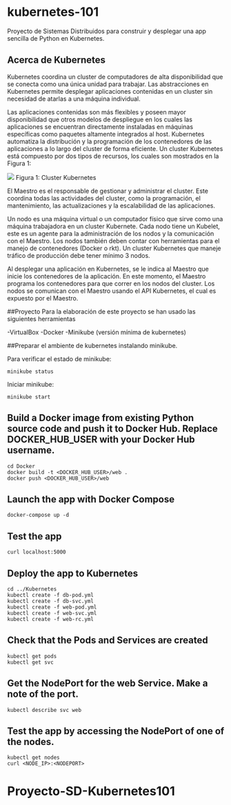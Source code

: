 # kubernetes-101
Proyecto de Sistemas Distribuidos para construir y desplegar una app sencilla de Python en Kubernetes. 

## Acerca de Kubernetes

Kubernetes coordina un cluster de computadores de alta disponibilidad que se conecta como una única unidad para trabajar. Las abstracciones en Kubernetes permite desplegar aplicaciones contenidas en un cluster sin necesidad de atarlas a una máquina individual.

Las aplicaciones contenidas son más flexibles y poseen mayor disponibilidad que otros modelos de despliegue en los cuales las aplicaciones se encuentran directamente instaladas en máquinas específicas como paquetes altamente integrados al host.
Kubernetes automatiza la distribución y la programación de los contenedores de las aplicaciones a lo largo del cluster de forma eficiente. Un cluster Kubernetes está compuesto por dos tipos de recursos, los cuales son mostrados en la Figura 1:

<img src="https://d33wubrfki0l68.cloudfront.net/99d9808dcbf2880a996ed50d308a186b5900cec9/40b94/docs/tutorials/kubernetes-basics/public/images/module_01_cluster.svg">
Figura 1: Cluster Kubernetes

El Maestro es el responsable de gestionar y administrar el cluster. Este coordina todas las actividades del cluster, como la programación, el mantenimiento, las actualizaciones y la escalabilidad de las aplicaciones.

Un nodo es una máquina virtual o un computador físico que sirve como una máquina trabajadora en un cluster Kubernete. Cada nodo tiene un Kubelet, este es un agente para la administración de los nodos y la comunicación con el Maestro. Los nodos también deben contar con herramientas para el manejo de contenedores (Docker o rkt). Un cluster Kubernetes que maneje tráfico de producción debe tener mínimo 3 nodos.

Al desplegar una aplicación  en Kubernetes, se le indica al Maestro que inicie los contenedores de la aplicación. En este momento, el Maestro programa los contenedores para que correr en los nodos del cluster. Los nodos se comunican con el Maestro usando el API Kubernetes, el cual es expuesto por el Maestro.

##Proyecto
Para la elaboración de este proyecto se han usado las siguientes herramientas

-VirtualBox
-Docker
-Minikube (versión mínima de kubernetes)

##Preparar el ambiente de kubernetes instalando minikube.
 
Para verificar el estado de minikube:

```
minikube status
```

Iniciar minikube: 

```
minikube start
```


## Build a Docker image from existing Python source code and push it to Docker Hub. Replace DOCKER_HUB_USER with your Docker Hub username.
```
cd Docker
docker build -t <DOCKER_HUB_USER>/web .
docker push <DOCKER_HUB_USER>/web
```

## Launch the app with Docker Compose
```
docker-compose up -d 
```

## Test the app
```
curl localhost:5000
```

## Deploy the app to Kubernetes
```
cd ../Kubernetes
kubectl create -f db-pod.yml
kubectl create -f db-svc.yml
kubectl create -f web-pod.yml
kubectl create -f web-svc.yml
kubectl create -f web-rc.yml
```

## Check that the Pods and Services are created
```
kubectl get pods
kubectl get svc
```

## Get the NodePort for the web Service. Make a note of the port.
```
kubectl describe svc web
```

## Test the app by accessing the NodePort of one of the nodes.

```
kubectl get nodes
curl <NODE_IP>:<NODEPORT>
```









# Proyecto-SD-Kubernetes101
